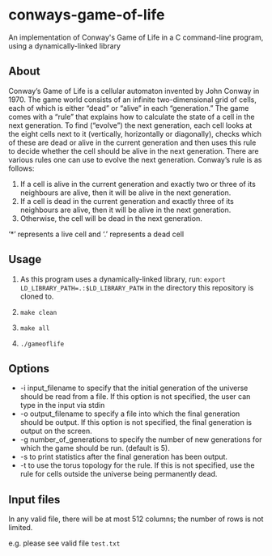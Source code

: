 # conways-game-of-life

An implementation of Conway's Game of Life in a C command-line program, using a dynamically-linked library

## About

Conway’s Game of Life is a cellular automaton invented by John Conway in 1970. The game world consists
of an infinite two-dimensional grid of cells, each of which is either “dead” or “alive” in each “generation.”
The game comes with a “rule” that explains how to calculate the state of a cell in the next generation.
To find (“evolve”) the next generation, each cell looks at the eight cells next to it (vertically, horizontally
or diagonally), checks which of these are dead or alive in the current generation and then uses this rule to
decide whether the cell should be alive in the next generation. There are various rules one can use to evolve
the next generation. Conway’s rule is as follows:
1. If a cell is alive in the current generation and exactly two or three of its neighbours are alive, then it
will be alive in the next generation.
2. If a cell is dead in the current generation and exactly three of its neighbours are alive, then it will be
alive in the next generation.
3. Otherwise, the cell will be dead in the next generation.

‘*’ represents a live cell and ‘.’ represents a dead cell

## Usage

1. As this program uses a dynamically-linked library, run: 
`export LD_LIBRARY_PATH=.:$LD_LIBRARY_PATH`
in the directory this repository is cloned to.

2. `make clean`
3. `make all`
4. `./gameoflife`

## Options
* -i input_filename to specify that the initial generation of the universe should be read from a file. If
this option is not specified, the user can type in the input via stdin
* -o output_filename to specify a file into which the final generation should be output. If this option
is not specified, the final generation is output on the screen.
* -g number_of_generations to specify the number of new generations for which the game should be
run. (default is 5).
* -s to print statistics after the final generation has been output.
* -t to use the torus topology for the rule. If this is not specified, use the rule for cells outside the
universe being permanently dead.

## Input files
In any valid file, there will be at most 512 columns; the number of rows is not
limited.

e.g. please see valid file `test.txt`
